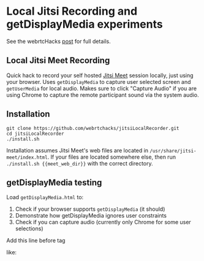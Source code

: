 # Local Jitsi Recording and getDisplayMedia experiments

See the webrtcHacks [post](https://webrtchacks.com/jitsi-recording-getdisplaymedia-audio) for full details. 

## Local Jitsi Meet Recording

Quick hack to record your self hosted [Jitsi Meet](https://github.com/jitsi/jitsi-meet) session locally, just using your browser. Uses `getDisplayMedia` to capture user selected screen and `getUserMedia` for local audio. 
Makes sure to  click "Capture Audio" if you are using Chrome to capture the remote participant 
sound via the system audio.

## Installation

```
git clone https://github.com/webrtchacks/jitsiLocalRecorder.git
cd jitsiLocalRecorder
./install.sh
```

Installation assumes Jitsi Meet's web files are located in `/usr/share/jitsi-meet/index.html`. 
If your files are located somewhere else, then run `./install.sh {{meet_web_dir}}` with the 
correct directory.

## getDisplayMedia testing

Load `getDisplayMedia.html` to:
 1. Check if your browser supports `getDisplayMedia` (it should)
 1. Demonstrate how getDisplayMedia ignores user constraints 
 1. Check if you can capture audio (currently only Chrome for some user selections)
 
 Add this line before </body> tag
 
 <!--#include virtual="static/recorder.html" -->
 
 like:
 
  <body>
    <!--#include virtual="body.html" -->
    <div id="react"></div>
    <!--#include virtual="static/recorder.html" -->
  </body>
 
